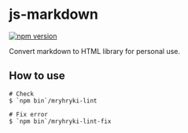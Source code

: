 # js-markdown

[![npm version](https://badge.fury.io/js/@mryhryki%2Fmarkdown.svg)](https://badge.fury.io/js/@mryhryki%2Fmarkdown)

Convert markdown to HTML library for personal use.

## How to use

```shell
# Check
$ `npm bin`/mryhryki-lint

# Fix error 
$ `npm bin`/mryhryki-lint-fix
```
